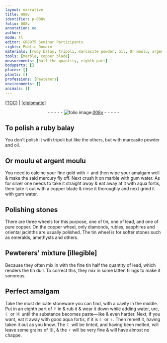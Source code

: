 ```yaml
---
layout: narrative
title: 008v
identifier: p-008v
folio: 008v
annotation: no
author:
mode: tl
editor: GR8975 Seminar Participants
rights: Public Domain
materials: [ruby balay, tripoli, marcasite powder, oil, Or moulu, argent moulu, fine gold, ☿, mercury, marble, gum water, silver, aqua fortis, copper, stones, tin, lead, diamonds, rubies, sapphires, jacinths, emeralds, amethysts, fine tin, latten filings, stoneware, water, urc, ☾, ☼, ♀]
tools: [marble, copper blade]
measurements: [half the quantity, eighth part]
bodyparts: []
places: []
plants: []
professions: [Pewterers]
environments: []
animals: []
---
```


<p><a href="{{ site.baseurl }}/translation/">[TOC]</a> | <a href="{{ site.baseurl }}/texts/p-008v_tc/" target="_blank">[diplomatic]</a></p><div class="folio" align="center">- - - - - <a href="http://gallica.bnf.fr/ark:/12148/btv1b10500001g/f22.image" target="_blank"><img src="https://cu-mkp.github.io/2017-workshop-edition/assets/photo-icon.png" alt="folio image: " style="display:inline-block; margin-bottom:-3px;"/>008v</a> - - - - - </div>  
  

## To polish a <span class="m">ruby balay</span>

 
You don't polish it with <span class="m">tripoli</span> <span class="del">but</span> like the others, but with <span class="m">marcasite powder</span> and <span class="m">oil</span>.

 
  

## <span class="m">Or <span class="sup">moulu</span></span> et <span class="m">argent moulu</span>

 
You need to calcine your <span class="m">fine gold</span> with <span class="m">☿</span> and then wipe your amalgam well & make the said <span class="m">mercury</span> fly off. Next crush it on <span class="tl"><span class="m">marble</span></span> with <span class="m">gum water</span>. As for <span class="m">silver</span> one needs to take it straight away & eat away at it with <span class="m">aqua fortis</span>, then take it out with a <span class="tl"><span class="m">copper</span> blade</span> & rinse it thoroughly and next grind it with <span class="m">gum water</span>.
 
 
  

## Polishing <span class="m">stones</span>

 
There are three wheels for this purpose, one of <span class="m">tin</span>, one of <span class="m">lead</span>, and one of pure <span class="m">copper</span>. On the <span class="m">copper</span> wheel, only <span class="m">diamonds</span>, <span class="m">rubies</span>, <span class="m">sapphires</span> and oriental <span class="m">jacinths</span> are usually polished. The <span class="m">tin</span> wheel is for softer stones such as <span class="m">emeralds</span>, <span class="m">amethysts</span> and others.

 
  

## <span class="pro">Pewterers</span>' mixture <span class="del">[illegible]</span>

 
Because they often mix in with the <span class="m">fine tin</span> <span class="ms">half the quantity</span> of <span class="m">lead</span>, which renders the <span class="m">tin</span> dull. To correct this, they mix in some <span class="m">latten filings</span> to make it <span class="sn">sonorous</span>.

 
  

## Perfect amalgam

 
Take the most delicate <span class="m">stoneware</span> you can find, with a cavity in the middle. Put in an <span class="ms">eighth part</span> of <span class="m">☿</span> <span class="del">in</span> & rub it & wear it down while adding <span class="m">water</span>, <span class="m">urc</span>, <span class="m">☾</span> or <span class="m">☼</span> until the substance becomes paste—like & even harder. Next, if you want, eat it away with good <span class="m">aqua fortis</span>, if it is <span class="m">☾</span> or <span class="m">♀</span>. Then remelt it, having taken it out as you know. The <span class="m">☾</span> will be tinted, and having been melted, will leave some grains of <span class="m">☼</span>, & the <span class="m">♀</span> will be very fine & will have almost no chappe.

